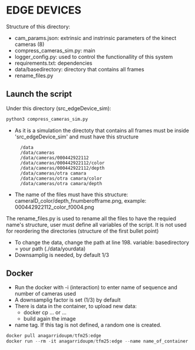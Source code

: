 # EDGE DEVICES
Structure of this directory:
- cam_params.json: extrinsic and instrinsic parameters of the kinect cameras (8)
- compress_cameras_sim.py: main
- logger_config.py: used to control the functionallity of this system 
- requirements.txt: dependencies
- data/basedirectory: directory that contains all frames 
- rename_files.py

## Launch the script 
Under this directory (src_edgeDevice_sim): 
```python
python3 compress_cameras_sim.py
```
- As it is a simulation the directoty that contains all frames must be inside 'src_edgeDevice_sim' and must have this structure

        /data
        /data/cameras
        /data/cameras/000442922112   
        /data/cameras/000442922112/color
        /data/cameras/000442922112/depth
        /data/cameras/otra camara  
        /data/cameras/otra camara/color
        /data/cameras/otra camara/depth

- The name of the files must have this structure: 
cameraID_color/depth_fnumberofframe.png, example: 000442922112_color_f0004.png

The rename_files.py is used to rename all the files to have the requied name's structure, user must define all variables of the script. It is not used for reordering the directories (structure of the first bullet point)
- To change the data, change the path at line 198. variable: basedirectory = your path (./data/yourdata)
- Downsamplig is needed, by default 1/3

## Docker 
- Run the docker with -i (interaction) to enter name of sequence and number of cameras used 
- A downsamplig factor is set (1/3) by default
- There is data in the container, to upload new data:
    - docker cp ... or ...
    - build again the image 
- name tag. If this tag is not defined, a random one is created. 
```python
docker pull anagarridoupm/tfm25:edge 
docker run --rm -it anagarridoupm/tfm25:edge --name name_of_container
```
